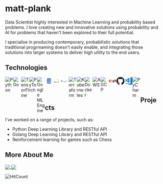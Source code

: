 # matt-plank

Data Scientist highly interested in Machine Learning and probability based problems. I love creating new and innovative solutions using probability and AI for problems that haven't been explored to their full potential. 

I specialise in producing contemporary, probabilistic solutions that traditional progrmaming doesn't easily enable, and integrating those solutions into larger systems to deliver high utility to the end users.

## Technologies

<!-- Python -->
<img align="left" alt="Python" width="26px" src="https://cdn3.iconfinder.com/data/icons/logos-and-brands-adobe/512/267_Python-512.png" />

<!-- Golang -->
<img align="left" alt="Go" width="26px" src="https://user-images.githubusercontent.com/3613230/41752586-476b0b24-7596-11e8-95fe-8fd3faa21e8a.png" />

<!-- TensorFlow -->
<img align="left" alt="TensorFlow" width="26px" src="https://upload.wikimedia.org/wikipedia/commons/thumb/2/2d/Tensorflow_logo.svg/115px-Tensorflow_logo.svg.png" />

<!-- PyTorch -->
<img align="left" alt="PyTorch" width="26px" src="https://pytorch.org/assets/images/pytorch-logo.png">

<!-- Google ML -->
<img align="left" alt="Google ML Engine" width="26px" src="https://upload.wikimedia.org/wikipedia/commons/thumb/d/d3/Cloud-Machine-Learning-Engine-Logo.svg/1200px-Cloud-Machine-Learning-Engine-Logo.svg.png" />

<!-- SQL -->
<img align="left" alt="SQL" width="26px" src="https://raw.githubusercontent.com/github/explore/80688e429a7d4ef2fca1e82350fe8e3517d3494d/topics/sql/sql.png" />

<!-- MySQL -->
<img align="left" alt="MySQL" width="26px" src="https://raw.githubusercontent.com/github/explore/80688e429a7d4ef2fca1e82350fe8e3517d3494d/topics/mysql/mysql.png" />

<!-- MongoDB -->
<img align="left" alt="MongoDB" width="26px" src="https://raw.githubusercontent.com/github/explore/80688e429a7d4ef2fca1e82350fe8e3517d3494d/topics/mongodb/mongodb.png" />

<!-- Terraform -->
<img align="left" alt="Terraform" width="26px" src="https://www.terraform.io/assets/images/og-image-8b3e4f7d.png" />

<!-- Kubernetes -->
<img align="left" alt="Kubernetes" width="26px" src="https://upload.wikimedia.org/wikipedia/commons/thumb/3/39/Kubernetes_logo_without_workmark.svg/1200px-Kubernetes_logo_without_workmark.svg.png" />

<!-- Docker -->
<img align="left" alt="Docker" width="26px" src="https://cdn4.iconfinder.com/data/icons/logos-and-brands/512/97_Docker_logo_logos-512.png" />

<!-- AWS -->
<img align="left" alt="AWS" width="26px" src="https://images.squarespace-cdn.com/content/52ca3b73e4b04a45ef2c5cb6/1551884875985-5BN4PKBTY4Y4I23CVWG0/AWS_blog_01.PNG?content-type=image%2Fpng" />

<!-- GCP -->
<img align="left" alt="GCP" width="26px" src="https://d2cnjxvu6pstmv.cloudfront.net/wp-content/uploads/2018/01/22135110/gcp_icon_v.png" />

<!-- Git -->
<img align="left" alt="Git" width="26px" src="https://raw.githubusercontent.com/github/explore/80688e429a7d4ef2fca1e82350fe8e3517d3494d/topics/git/git.png" />

<!-- GitHub -->
<img align="left" alt="GitHub" width="26px" src="https://raw.githubusercontent.com/github/explore/78df643247d429f6cc873026c0622819ad797942/topics/github/github.png" />

<!-- VS Code -->
<img align="left" alt="Visual Studio Code" width="26px" src="https://raw.githubusercontent.com/github/explore/80688e429a7d4ef2fca1e82350fe8e3517d3494d/topics/visual-studio-code/visual-studio-code.png" />


<!-- PyCharm -->
<img align="left" alt="PyCharm" width="26px" src="https://upload.wikimedia.org/wikipedia/commons/thumb/a/a1/PyCharm_Logo.svg/1024px-PyCharm_Logo.svg.png" />


<br/>
<br/>

## Projects

I've worked on a range of projects, such as:
* Python Deep Learning Library and RESTful API
* Golang Deep Learning Library and RESTful API
* Reinforcement learning for games such as Chess

## More About Me

<a href="https://github.com/iampawan">
 <img align="center" height=250 src="https://github-readme-stats.vercel.app/api?username=matt-plank&show_icons=true&theme=light&line_height=27" />
</a>
<a href="https://github.com/iampawan">
  <img align="center" height=250 src="https://github-readme-stats.vercel.app/api/top-langs/?username=matt-plank&theme=dark&hide_langs_below=1" />
</a>

![HitCount](http://hits.dwyl.com/matt-plank/matt-plank/matt-plank.svg)
